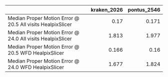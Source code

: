 |                                                            |   kraken_2026 |   pontus_2546 |
|:-----------------------------------------------------------|--------------:|--------------:|
| Median Proper Motion Error @ 20.5 All visits HealpixSlicer |         0.17  |         0.171 |
| Median Proper Motion Error @ 24.0 All visits HealpixSlicer |         1.813 |         1.977 |
| Median Proper Motion Error @ 20.5 WFD HealpixSlicer        |         0.166 |         0.16  |
| Median Proper Motion Error @ 24.0 WFD HealpixSlicer        |         1.677 |         1.824 |

